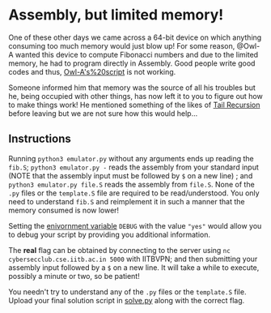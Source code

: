 # Assembly, but limited memory!

One of these other days we came across a 64-bit device on which anything consuming too much memory would just blow up! For some reason, @Owl-A wanted this device to compute Fibonacci numbers and due to the limited memory, he had to program directly in Assembly. Good people write good codes and thus, [Owl-A's%20script](fib.S) is not working. 

Someone informed him that memory was the source of all his troubles but he, being occupied with other things, has now left it to you to figure out how to make things work! He mentioned something of the likes of [Tail Recursion](https://en.wikipedia.org/wiki/Tail_call) before leaving but we are not sure how this would help...

## Instructions

Running `python3 emulator.py` without any arguments ends up reading the `fib.S`; `python3 emulator.py -` reads the assembly from your standard input (NOTE that the assembly input must be followed by `$` on a new line) ; and `python3 emulator.py file.S` reads the assembly from `file.S`. None of the `.py` files or the `template.S` file are required to be read/understood. You only need to understand `fib.S` and reimplement it in such a manner that the memory consumed is now lower!

Setting the [enivornment variable](https://en.wikipedia.org/wiki/Environment_variable) `DEBUG` with the value `"yes"` would allow you to debug your script by providing you additional information.

The **real** flag can be obtained by connecting to the server using `nc cybersecclub.cse.iitb.ac.in 5000` with IITBVPN; and then submitting your assembly input followed by a `$` on a new line. It will take a while to execute, possibly a minute or two, so be patient!

You needn't try to understand any of the `.py` files or the `template.S` file. Upload your final solution script in [solve.py](solve.py) along with the correct flag.
